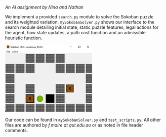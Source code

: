 *An AI assignment by Nina and Nathan*

We implement a provided `search.py` module to solve the Sokoban puzzle and its weighted variation. `mySokobanSolver.py` shows our interface to the search module detailing initial state, static puzzle features, legal actions for the agent, how state updates, a path cost function and an admissible heuristic function.

![](images/readme-screenshot.jpg)

Our code can be found in `mySokobanSolver.py` and `test_scripts.py`. All other files are authored by *f.maire at qut.edu.au* or as noted in file header comments.
